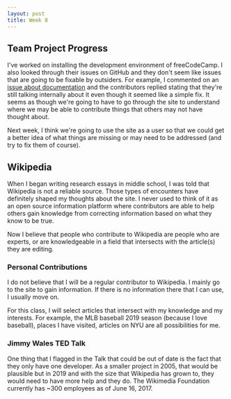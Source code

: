 ```yaml
---
layout: post
title: Week 8
---
```


## Team Project Progress

I've worked on installing the development environment of freeCodeCamp. I also looked through their issues on GitHub and they don't seem like issues that are going to be fixable by outsiders. For example, I commented on an [issue about documentation](https://github.com/freeCodeCamp/freeCodeCamp/issues/35529) and the contributors replied stating that they're still talking internally about it even though it seemed like a simple fix. It seems as though we're going to have to go through the site to understand where we may be able to contribute things that others may not have thought about. 

Next week, I think we're going to use the site as a user so that we could get a better idea of what things are missing or may need to be addressed (and try to fix them of course).

## Wikipedia

When I began writing research essays in middle school, I was told that Wikipedia is not a reliable source. Those types of encounters have definitely shaped my thoughts about the site. I never used to think of it as an open source information platform where contributors are able to help others gain knowledge from correcting information based on what they know to be true.

Now I believe that people who contribute to Wikipedia are people who are experts, or are knowledgeable in a field that intersects with the article(s) they are editing.

### Personal Contributions

I do not believe that I will be a regular contributor to Wikipedia. I mainly go to the site to gain information. If there is no information there that I can use, I usually move on.

For this class, I will select articles that intersect with my knowledge and my interests. For example, the MLB baseball 2019 season (because I love baseball), places I have visited, articles on NYU are all possibilities for me.

### Jimmy Wales TED Talk

One thing that I flagged in the Talk that could be out of date is the fact that they only have one developer. As a smaller project in 2005, that would be plausible but in 2019 and with the size that Wikipedia has grown to, they would need to have more help and they do. The Wikimedia Foundation currently has ~300 employees as of June 16, 2017.
